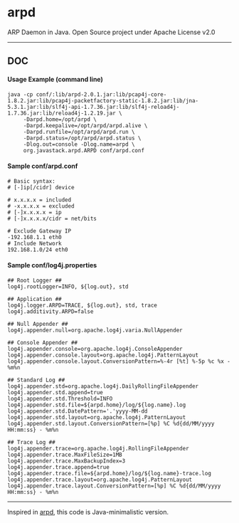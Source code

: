 # arpd

ARP Daemon in Java. Open Source project under Apache License v2.0

---

## DOC

#### Usage Example (command line)

    java -cp conf/:lib/arpd-2.0.1.jar:lib/pcap4j-core-1.8.2.jar:lib/pcap4j-packetfactory-static-1.8.2.jar:lib/jna-5.3.1.jar:lib/slf4j-api-1.7.36.jar:lib/slf4j-reload4j-1.7.36.jar:lib/reload4j-1.2.19.jar \
         -Darpd.home=/opt/arpd \
         -Darpd.keepalive=/opt/arpd/arpd.alive \
         -Darpd.runfile=/opt/arpd/arpd.run \
         -Darpd.status=/opt/arpd/arpd.status \
         -Dlog.out=console -Dlog.name=arpd \
         org.javastack.arpd.ARPD conf/arpd.conf

#### Sample conf/arpd.conf

```properties
# Basic syntax:
# [-]ip[/cidr] device

# x.x.x.x = included
# -x.x.x.x = excluded
# [-]x.x.x.x = ip
# [-]x.x.x.x/cidr = net/bits

# Exclude Gateway IP
-192.168.1.1 eth0
# Include Network
192.168.1.0/24 eth0
```

#### Sample conf/log4j.properties

```properties
## Root Logger ##
log4j.rootLogger=INFO, ${log.out}, std

## Application ##
log4j.logger.ARPD=TRACE, ${log.out}, std, trace
log4j.additivity.ARPD=false

## Null Appender ##
log4j.appender.null=org.apache.log4j.varia.NullAppender

## Console Appender ##
log4j.appender.console=org.apache.log4j.ConsoleAppender
log4j.appender.console.layout=org.apache.log4j.PatternLayout
log4j.appender.console.layout.ConversionPattern=%-4r [%t] %-5p %c %x - %m%n

## Standard Log ##
log4j.appender.std=org.apache.log4j.DailyRollingFileAppender
log4j.appender.std.append=true
log4j.appender.std.Threshold=INFO
log4j.appender.std.file=${arpd.home}/log/${log.name}.log
log4j.appender.std.DatePattern='.'yyyy-MM-dd
log4j.appender.std.layout=org.apache.log4j.PatternLayout
log4j.appender.std.layout.ConversionPattern=[%p] %C %d{dd/MM/yyyy HH:mm:ss} - %m%n

## Trace Log ##
log4j.appender.trace=org.apache.log4j.RollingFileAppender
log4j.appender.trace.MaxFileSize=1MB
log4j.appender.trace.MaxBackupIndex=3
log4j.appender.trace.append=true
log4j.appender.trace.file=${arpd.home}/log/${log.name}-trace.log
log4j.appender.trace.layout=org.apache.log4j.PatternLayout
log4j.appender.trace.layout.ConversionPattern=[%p] %C %d{dd/MM/yyyy HH:mm:ss} - %m%n
```

---
Inspired in [arpd](https://linux.die.net/man/8/arpd), this code is Java-minimalistic version.
